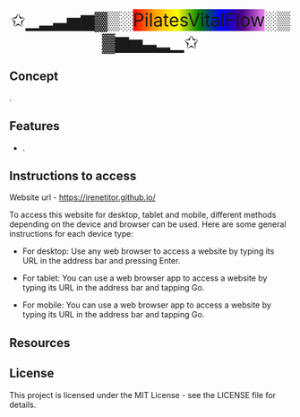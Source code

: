 <head>
  <link rel="stylesheet" href="https://cdnjs.cloudflare.com/ajax/libs/font-awesome/4.7.0/css/font-awesome.min.css">
</head>

<body>
<div align="center">
    <span style="font-size:32px">
        <a href="https://irenetitor.github.io/wanderish/" style="text-decoration: none;">
        ✩▁▂▃▅▆▓▒░<span style="background: linear-gradient(to left, violet, indigo, blue, green, yellow, orange, red)">PilatesVitalFlow</span>░▒▓▆▅▃▂▁✩</a>
    </span>
</div>

## Concept
.

## Features
- .

## Instructions to access

Website url - https://irenetitor.github.io/   <i class="fa fa-hand-o-left"></i>

To access this website for desktop, tablet and mobile, different methods depending on the device and browser can be used. Here are some general instructions for each device type:

- For desktop: Use any web browser to access a website by typing its URL in the address bar and pressing Enter.

- For tablet: You can use a web browser app to access a website by typing its URL in the address bar and tapping Go.

- For mobile: You can use a web browser app to access a website by typing its URL in the address bar and tapping Go. 


## Resources


## License
This project is licensed under the MIT License - see the LICENSE file for details.

<body>